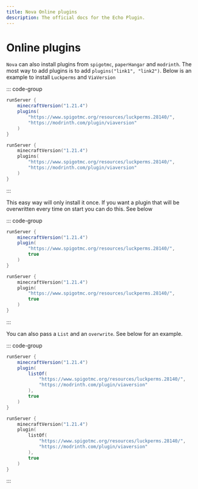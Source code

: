 ```yaml
---
title: Nova Online plugins
description: The official docs for the Echo Plugin.
---
```


# Online plugins
`Nova` can also install plugins from `spigotmc`, `paperHangar` and `modrinth`. 
The most way to add plugins is to add `plugins("link1", "link2")`.
Below is an example to install `Luckperms` and `ViaVersion`

::: code-group
```groovy [Groovy DSL]
runServer {
    minecraftVersion("1.21.4")
    plugins(
        "https://www.spigotmc.org/resources/luckperms.28140/",
        "https://modrinth.com/plugin/viaversion"
    )
}
```
```kotlin [Kotlin DSL]
runServer {
    minecraftVersion("1.21.4")
    plugins(
        "https://www.spigotmc.org/resources/luckperms.28140/",
        "https://modrinth.com/plugin/viaversion"
    )
}
```
:::

This easy way will only install it once. If you want a plugin that will be overwritten every time on start you can do this. See below

::: code-group
```groovy [Groovy DSL]
runServer {
    minecraftVersion("1.21.4")
    plugin(
        "https://www.spigotmc.org/resources/luckperms.28140/",
        true
    )
}
```
```kotlin [Kotlin DSL]
runServer {
    minecraftVersion("1.21.4")
    plugin(
        "https://www.spigotmc.org/resources/luckperms.28140/",
        true
    )
}
```
:::

You can also pass a `List` and an `overwrite`. See below for an example.

::: code-group
```groovy [Groovy DSL]
runServer {
    minecraftVersion("1.21.4")
    plugin(
        listOf(
            "https://www.spigotmc.org/resources/luckperms.28140/",
            "https://modrinth.com/plugin/viaversion"
        ),
        true
    )
}
```
```kotlin [Kotlin DSL]
runServer {
    minecraftVersion("1.21.4")
    plugin(
        listOf(
            "https://www.spigotmc.org/resources/luckperms.28140/",
            "https://modrinth.com/plugin/viaversion"
        ),
        true
    )
}
```
:::